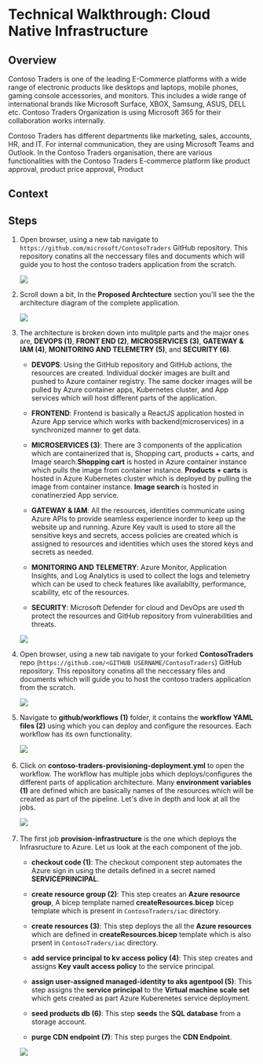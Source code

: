 # Technical Walkthrough: Cloud Native Infrastructure

## Overview

Contoso Traders is one of the leading E-Commerce platforms with a wide range of electronic products like desktops and laptops, mobile phones, gaming console accessories, and monitors. This includes a wide range of international brands like Microsoft Surface, XBOX, Samsung, ASUS, DELL etc. Contoso Traders Organization is using Microsoft 365 for their collaboration works internally.

Contoso Traders has different departments like marketing, sales, accounts, HR, and IT. For internal communication, they are using Microsoft Teams and Outlook. In the Contoso Traders organisation, there are various functionalities with the Contoso Traders E-commerce platform like product approval, product price approval, Product 

## Context

## Steps

1. Open browser, using a new tab navigate to `https://github.com/microsoft/ContosoTraders` GitHub repository. This repository conatins all the neccessary files and documents which will guide you to host the contoso traders application from the scratch.

   ![](media/cni2.png)
   
1. Scroll down a bit, In the **Proposed Archtecture** section you'll see the the architecture diagram of the complete application.   

   ![](media/cni3.png)
   
1. The architecture is broken down into mulitple parts and the major ones are, **DEVOPS (1)**, **FRONT END (2)**, **MICROSERVICES (3)**, **GATEWAY & IAM (4)**, **MONITORING AND TELEMETRY (5)**, and **SECURITY (6)**.  
   
   - **DEVOPS**: Using the GitHub repository and GitHub actions, the resources are created. Individual docker images are built and pushed to Azure container registry. The same docker images will be pulled by Azure container apps, Kubernetes cluster, and App services which will host different parts of the application.
   
   - **FRONTEND**: Frontend is basically a ReactJS application hosted in Azure App service which works with backend(microservices) in a synchronized manner to get data.
  
   - **MICROSERVICES (3)**: There are 3 components of the application which are containerized that is, Shopping cart, products + carts, and Image search.**Shopping cart** is hosted in Azure container instance which pulls the image from container instance. **Products + carts** is hosted in Azure Kubernetes cluster which is deployed by pulling the image from container instance. **Image search** is hosted in conatinerzied App service.
   
   - **GATEWAY & IAM**: All the resources, identities communicate using Azure APIs to provide seamless experience inorder to keep up the website up and running. Azure Key vault is used to store all the sensitive keys and secrets, access policies are created which is assigned to resources and identities which uses the stored keys and secrets as needed.
   
   - **MONITORING AND TELEMETRY**: Azure Monitor, Application Insights, and Log Analytics is used to collect the logs and telemetry which can be used to check features like availabilty, performance, scability, etc of the resources.
   
   - **SECURITY**: Microsoft Defender for cloud and DevOps are used th protect the resources and GitHub repository from vulnerabilities and threats. 
   
   ![](media/cni1.png)
   
1. Open browser, using a new tab navigate to your forked **ContosoTraders** repo (`https://github.com/<GITHUB USERNAME/ContosoTraders`) GitHub repository. This repository conatins all the neccessary files and documents which will guide you to host the contoso traders application from the scratch.

   ![](media/cni6.png) 

1. Navigate to **github/workflows (1)** folder, it contains the **workflow YAML files (2)** using which you can deploy and configure the resources. Each workflow has its own functionality.

   ![](media/cni7.png)   
   
1. Click on **contoso-traders-provisioning-deployment.yml** to open the workflow. The workflow has multiple jobs which deploys/configures the different parts of application architecture. Many **environment variables (1)** are defined which are basically names of the resources which will be created as part of the pipeline. Let's dive in depth and look at all the jobs. 

   ![](media/cni8.png)  
   
1. The first job **provision-infrastructure** is the one which deploys the Infrasructure to Azure. Let us look at the each component of the job.

   - **checkout code (1)**: The checkout component step automates the Azure sign in using the details defined in a secret named **SERVICEPRINCIPAL**.
   
   - **create resource group (2)**: This step creates an **Azure resource group**, A bicep template named **createResources.bicep** bicep template which is present in `ContosoTraders/iac` directory.
   
   - **create resources (3)**: This step deploys the all the **Azure resources** which are defined in **createResources.bicep** template which is also prsent in `ContosoTraders/iac` directory.
   
   - **add service principal to kv access policy (4)**: This step creates and assigns **Key vault access policy** to the service principal.
   
   - **assign user-assigned managed-identity to aks agentpool (5)**: This step assigns the **service principal** to the **Virtual machine scale set** which gets created as part Azure Kuberenetes service deployment.
   
   - **seed products db (6)**: This step **seeds** the **SQL database** from a storage account.
   
   - **purge CDN endpoint (7)**: This step purges the **CDN Endpoint**.

   ![](media/cni9.png)  


